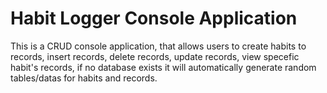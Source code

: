 # Habit Logger Console Application

This is a CRUD console application, that allows users to create habits to records, insert records, delete records, update records, view specefic habit's records, 
if no database exists it will automatically generate random tables/datas for habits and records.


